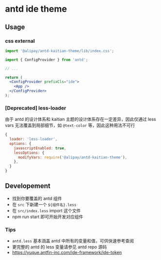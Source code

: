 # antd ide theme

## Usage

### css external

```js
import '@alipay/antd-kaitian-theme/lib/index.css';
```

```jsx
import { ConfigProvider } from 'antd';

// ...

return (
  <ConfigProvider prefixCls="ide">
    <App />
  </ConfigProvider>
);
```

### [Deprecated] less-loader

由于 antd 的设计体系和 kaitian 主题的设计体系存在一定差异，因此仅通过 less vars 无法覆盖到局部细节，如 `@text-color` 等，因此这种用法不可行

```js
{
  loader: 'less-loader',
  options: {
    javascriptEnabled: true,
    lessOptions: {
      modifyVars: require('@alipay/antd-kaitian-theme'),
    },
  }
}
```

## Developement

- 找到你要覆盖的 antd 组件
- 在 `src` 下新建一个 `${组件名}.less`
- 在 `src/index.less` import 这个文件
- npm run start 即可开始开发对应组件

### Tips

- `antd.less` 基本涵盖 antd 中所有的变量和值，可供快速参考查阅
- 更完整的 antd 的 less 变量请参见 antd repo 源码
- https://yuque.antfin-inc.com/ide-framework/ide-token
